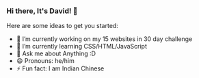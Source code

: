 ### Hi there, It's David! 👋

Here are some ideas to get you started:

- 🔭 I’m currently working on my 15 websites in 30 day challenge
- 🌱 I’m currently learning CSS/HTML/JavaScript
- 💬 Ask me about Anything :D
- 😄 Pronouns: he/him
- ⚡ Fun fact: I am Indian Chinese

